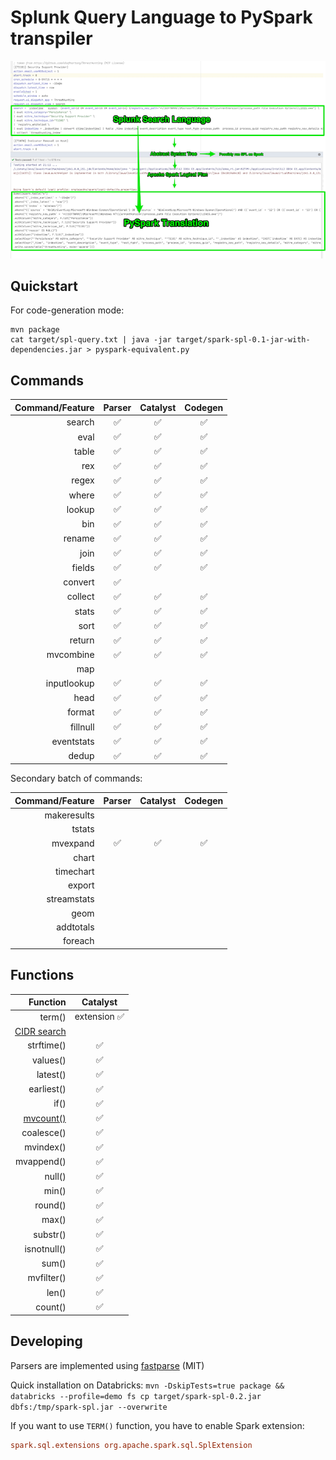 # Splunk Query Language to PySpark transpiler

![.](spark-spl.png)

## Quickstart

For code-generation mode:

```shell script
mvn package
cat target/spl-query.txt | java -jar target/spark-spl-0.1-jar-with-dependencies.jar > pyspark-equivalent.py
```

## Commands

| Command/Feature | Parser | Catalyst | Codegen |
| ---: | :---: | :---: | :---: |
| search | ✅ | ✅ | ✅ |
| eval | ✅ | ✅ | ✅ |
| table | ✅ | ✅ | ✅ |
| rex | ✅ | ✅ | ✅ |
| regex | ✅ | ✅ | ✅ |
| where | ✅ | ✅ | ✅ |
| lookup | ✅ | ✅ | ✅ |
| bin | ✅ | ✅ | ✅ |
| rename | ✅ | ✅ | ✅ |
| join | ✅ | ✅ | ✅ |
| fields | ✅ | ✅ | ✅ |
| convert | ✅ |  |  |
| collect | ✅ | ✅ | ✅ |
| stats | ✅ | ✅ | ✅ |
| sort | ✅ | ✅ | ✅ |
| return | ✅ | ✅ | ✅ |
| mvcombine | ✅ | ✅ | ✅ |
| map |  |  |  |
| inputlookup | ✅ | ✅ | ✅ |
| head | ✅ | ✅ | ✅ |
| format | ✅ | ✅ | ✅ |
| fillnull | ✅ | ✅ | ✅ |
| eventstats | ✅ | ✅ | ✅ |
| dedup | ✅ | ✅ | ✅ |

Secondary batch of commands:

| Command/Feature | Parser | Catalyst | Codegen |
| ---: | :---: | :---: | :---: |
| makeresults |  |  |  |
| tstats |  |  |  |
| mvexpand | ✅ | ✅ | ✅ |
| chart |  |  |  |
| timechart |  |  |  |
| export |  |  |  |
| streamstats |  |  |  |
| geom |  |  |  |
| addtotals |  |  |  |
| foreach |  |  |  |

 
## Functions

| Function | Catalyst |
| ---: | :---: |
| term() | extension ✅ |
| [CIDR search](https://docs.splunk.com/Documentation/Splunk/8.2.2/SearchReference/ConditionalFunctions#cidrmatch.28.22X.22.2CY.29) |  |  |  |
| strftime() | ✅ |
| values() | ✅ |
| latest() | ✅ |
| earliest() | ✅ |
| if() | ✅ |
| [mvcount()](https://docs.splunk.com/Documentation/SplunkCloud/8.2.2106/SearchReference/MultivalueEvalFunctions#mvcount.28MVFIELD.29) | ✅ |
| coalesce() | ✅ |
| mvindex() | ✅ |
| mvappend() | ✅ |
| null() | ✅ |
| min() | ✅ |
| round() | ✅ |
| max() | ✅ |
| substr() | ✅ |
| isnotnull() | ✅ |
| sum() | ✅ |
| mvfilter() | ✅ |
| len() | ✅ |
| count() | ✅ |

## Developing 

Parsers are implemented using [fastparse](https://github.com/com-lihaoyi/fastparse) (MIT)

Quick installation on Databricks: `mvn -DskipTests=true package && databricks --profile=demo fs cp target/spark-spl-0.2.jar dbfs:/tmp/spark-spl.jar --overwrite`

If you want to use `TERM()` function, you have to enable Spark extension:

```conf
spark.sql.extensions org.apache.spark.sql.SplExtension
```

